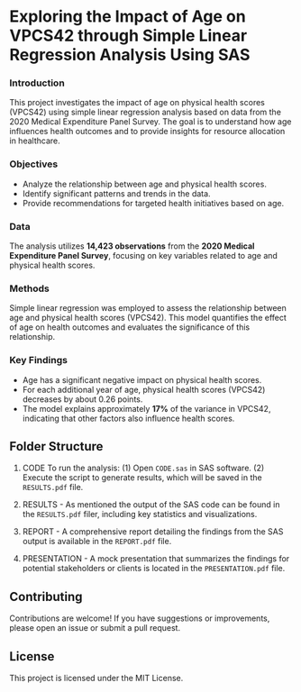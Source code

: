 # Exploring the Impact of Age on VPCS42 through Simple Linear Regression Analysis Using SAS

### Introduction
This project investigates the impact of age on physical health scores (VPCS42) using simple linear regression analysis based on data from the 2020 Medical Expenditure Panel Survey. The goal is to understand how age influences health outcomes and to provide insights for resource allocation in healthcare.

### Objectives
- Analyze the relationship between age and physical health scores.
- Identify significant patterns and trends in the data.
- Provide recommendations for targeted health initiatives based on age.

### Data
The analysis utilizes **14,423 observations** from the **2020 Medical Expenditure Panel Survey**, focusing on key variables related to age and physical health scores.

### Methods
Simple linear regression was employed to assess the relationship between age and physical health scores (VPCS42). This model quantifies the effect of age on health outcomes and evaluates the significance of this relationship.

### Key Findings
- Age has a significant negative impact on physical health scores.
- For each additional year of age, physical health scores (VPCS42) decreases by about 0.26 points.
- The model explains approximately **17%** of the variance in VPCS42, indicating that other factors also influence health scores.

## Folder Structure

1. CODE
  To run the analysis:
  (1) Open `CODE.sas` in SAS software.
  (2) Execute the script to generate results, which will be saved in the `RESULTS.pdf` file.

2. RESULTS - As mentioned the output of the SAS code can be found in the `RESULTS.pdf` filer, including key statistics and visualizations.

3. REPORT - A comprehensive report detailing the findings from the SAS output is available in the `REPORT.pdf` file.

4. PRESENTATION - A mock presentation that summarizes the findings for potential stakeholders or clients is located in the `PRESENTATION.pdf` file.

## Contributing
Contributions are welcome! If you have suggestions or improvements, please open an issue or submit a pull request.

## License
This project is licensed under the MIT License.
